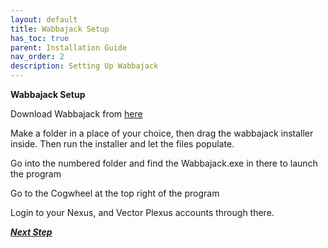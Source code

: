 ```yaml
---
layout: default
title: Wabbajack Setup
has_toc: true
parent: Installation Guide
nav_order: 2
description: Setting Up Wabbajack
---
```


**Wabbajack Setup**

Download Wabbajack from [here](https://www.wabbajack.org/)


Make a folder in a place of your choice, then drag the wabbajack installer inside. Then run the installer and let the files populate.

Go into the numbered folder and find the Wabbajack.exe in there to launch the program

Go to the Cogwheel at the top right of the program

Login to your Nexus, and Vector Plexus accounts through there.

_**[Next Step](https://www.capitalpunishmentmod.com/08LostRune/Installation%20Guide/3-Wabbajack-Installation/)**_
